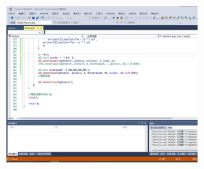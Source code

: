 ![image](https://github.com/QQ1598058687/sdl2-image-xy-rotate/blob/main/QQ%E5%9B%BE%E7%89%8720240611165911.gif)
